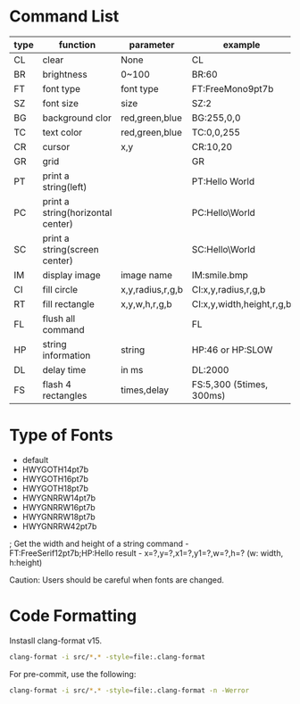 # Command List

| type | function                          | parameter        | example                   |
| ---- | --------------------------------- | ---------------- | ------------------------- |
| CL   | clear                             | None             | CL                        |
| BR   | brightness                        | 0~100            | BR:60                     |
| FT   | font type                         | font type        | FT:FreeMono9pt7b          |
| SZ   | font size                         | size             | SZ:2                      |
| BG   | background clor                   | red,green,blue   | BG:255,0,0                |
| TC   | text color                        | red,green,blue   | TC:0,0,255                |
| CR   | cursor                            | x,y              | CR:10,20                  |
| GR   | grid                              |                  | GR                        |
| PT   | print a string(left)              |                  | PT:Hello World            |
| PC   | print a string(horizontal center) |                  | PC:Hello\World            |
| SC   | print a string(screen center)     |                  | SC:Hello\World            |
| IM   | display image                     | image name       | IM:smile.bmp              |
| CI   | fill circle                       | x,y,radius,r,g,b | CI:x,y,radius,r,g,b       |
| RT   | fill rectangle                    | x,y,w,h,r,g,b    | CI:x,y,width,height,r,g,b |
| FL   | flush all command                 |                  | FL                        |
| HP   | string information                | string           | HP:46 or HP:SLOW          |
| DL   | delay time                        | in ms            | DL:2000                   |
| FS   | flash 4 rectangles                | times,delay      | FS:5,300 (5times, 300ms)  |

# Type of Fonts

- default
- HWYGOTH14pt7b
- HWYGOTH16pt7b
- HWYGOTH18pt7b
- HWYGNRRW14pt7b
- HWYGNRRW16pt7b
- HWYGNRRW18pt7b
- HWYGNRRW42pt7b

; Get the width and height of a string
command - FT:FreeSerif12pt7b;HP:Hello
result - x=?,y=?,x1=?,y1=?,w=?,h=? (w: width, h:height)

Caution:
Users should be careful when fonts are changed.

# Code Formatting

Instasll clang-format v15.

```sh
clang-format -i src/*.* -style=file:.clang-format
```

For pre-commit, use the following:

```sh
clang-format -i src/*.* -style=file:.clang-format -n -Werror
```
